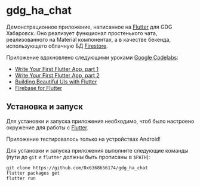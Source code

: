 # gdg_ha_chat

Демонстрационное приложение, написанное на [Flutter](https://flutter.io/) для GDG Хабаровск.
Оно реализует функционал простенького чата, реализованного на Material компонентах, а в качестве
бекенда, использующего облачную БД [Firestore](https://firebase.google.com/docs/firestore/).

Приложение вдохновлено следующими уроками [Google Codelabs](https://codelabs.developers.google.com/):
- [Write Your First Flutter App, part 1](https://codelabs.developers.google.com/codelabs/first-flutter-app-pt1/index.html?index=..%2F..index#0)
- [Write Your First Flutter App, part 2](https://codelabs.developers.google.com/codelabs/first-flutter-app-pt2/index.html?index=..%2F..index#0)
- [Building Beautiful UIs with Flutter](https://codelabs.developers.google.com/codelabs/flutter/index.html?index=..%2F..index#0)
- [Firebase for Flutter](https://codelabs.developers.google.com/codelabs/flutter-firebase/index.html?index=..%2F..index#0)

## Установка и запуск
Для установки и запуска приложения необходимо, чтоб было настроено окружение для работы с
[Flutter](https://flutter.io/docs/get-started/install). 

Приложение тестировалось только на устройствах Android!

Для установки и запуска приложения выполните следующие команды (пути до `git` и `flutter` должны быть
прописаны в `$PATH`):
```
git clone https://github.com/0x6368656174/gdg_ha_chat
flutter packages get
flutter run
```
